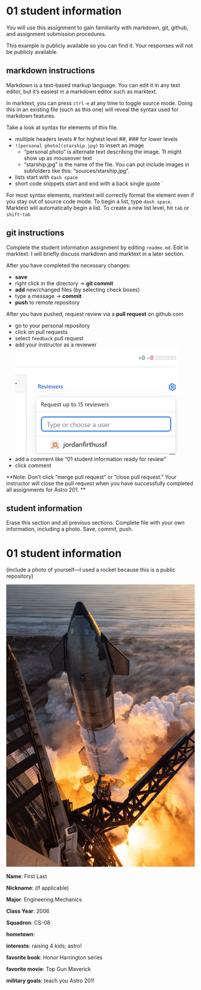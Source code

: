 # 01 student information

You will use this assignment to gain familiarity with markdown, git, github, and assignment submission procedures. 

This example is publicly available so you can find it. Your responses will not be publicly available. 


## markdown instructions

Markdown is a text-based markup language. You can edit it in any text editor, but it’s easiest in a markdown editor such as marktext. 

In marktext, you can press `ctrl-e` at any time to toggle  source mode. Doing this in an existing file (such as this one) will reveal the syntax used for markdown features. 

Take a look at syntax for elements of this file. 

- multiple headers levels # for highest level ##, ### for lower levels
- `![personal photo](starship.jpg)` to insert an image
  - “personal photo” is alternate text describing the image. Tt might show up as mouseover text
  - “starship.jpg” is the name of the file. You can put include images in subfolders like this: “sources/starship.jpg”. 
- lists start with `dash space`
- short code snippets start and end with a back single quote `

For most syntax elements, marktext will correctly format the element even if you stay out of source code mode. To begin a list, type `dash space`. Marktext will automatically begin a list. To create a new list level, hit `tab` or `shift-tab`

## git instructions

Complete the student information assignment by editing `readme.md`. Edit in marktext. I will briefly discuss markdown and marktext in a later section. 

After you have completed the necessary changes:

- **save**
- right click in the directory -> **git commit**
- **add** new/changed files (by selecting check boxes)
- type a message -> **commit**
- **push** to remote repository

After you have pushed, request review via a **pull request** on github.com

- go to your personal repository
- click on pull requests
- select `feedback` pull request
- add your instructor as a reviewer
  ![](../sources/reviewer.png)
- add a comment like “01 student information ready for review”
- click comment 

**Note: Don’t click “merge pull request” or “close pull request.” Your instructor will close the pull request when you have successfully completed all assignments for Astro 201. **



## student information

Erase this section and all previous sections. Complete file with your own information, including a photo. Save, commit, push. 



# 01 student information

(include a photo of yourself—I used a rocket because this is a public repository)

![F_VbEJcbQAAv3Ak-980x1469](starship.jpg)

**Name**: First Last

**Nickname**: (if applicable)

**Major**: Engineering Mechanics

**Class Year**: 2006

**Squadron**: CS-08

**hometown**: 

**interests**: raising 4 kids; astro!

**favorite book**: Honor Harrington series

**favorite movie**: Top Gun Maverick

**military goals**: teach you Astro 201!
